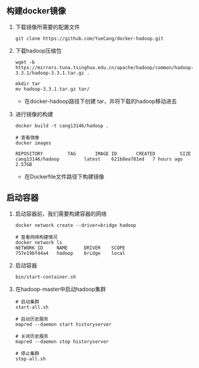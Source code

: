 ## 构建docker镜像

1. 下载镜像所需要的配置文件

   ```shell
   git clone https://github.com/YueCang/docker-hadoop.git
   ```

   

2. 下载hadoop压缩包

   ```shell
   wget -b https://mirrors.tuna.tsinghua.edu.cn/apache/hadoop/common/hadoop-3.3.1/hadoop-3.3.1.tar.gz .
   
   mkdir tar
   mv hadoop-3.3.1.tar.gz tar/
   ```

   - 在docker-hadoop路径下创建 tar，并将下载的hadoop移动进去

3. 进行镜像的构建

   ```shell
   docker build -t cang13146/hadoop .
   
   # 查看镜像
   docker images
   
   REPOSITORY         TAG       IMAGE ID       CREATED         SIZE
   cang13146/hadoop         latest    621b8ea781ed   7 hours ago     2.57GB
   ```

   - 在Dockerfile文件路径下构建镜像

## 启动容器

1. 启动容器前，我们需要构建容器的网络

   ```shell
   docker network create --driver=bridge hadoop
   
   # 查看网络构建情况
   docker network ls
   NETWORK ID     NAME      DRIVER    SCOPE
   757e19bf44a4   hadoop    bridge    local
   ```

2. 启动容器

   ```shell
   bin/start-container.sh
   ```

3. 在hadoop-master中启动hadoop集群

   ```shell
   # 启动集群
   start-all.sh
   
   # 启动历史服务
   mapred --daemon start historyserver
   
   # 关闭历史服务
   mapred --daemon stop historyserver
   
   # 停止集群
   stop-all.sh
   ```
   
   